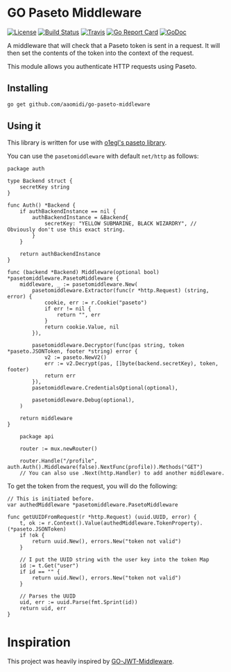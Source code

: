 # GO Paseto Middleware
[![License](http://img.shields.io/:license-mit-blue.svg)](LICENSE)
[![Build Status](http://img.shields.io/travis/o1egl/paseto.svg?style=flat-square)](https://travis-ci.org/aaomidi/go-paseto-middleware)
[![Travis](https://travis-ci.com/aaomidi/go-paseto-middleware.svg?branch=master&style=flat-square)](https://travis-ci.com/aaomidi/go-paseto-middleware)
[![Go Report Card](https://goreportcard.com/badge/github.com/aaomidi/go-paseto-middleware)](https://goreportcard.com/report/github.com/aaomidi/go-paseto-middleware)
[![GoDoc](https://godoc.org/github.com/aaomidi/go-paseto-middleware?status.svg)](https://godoc.org/github.com/aaomidi/go-pasteo-middleware)


A middleware that will check that a Paseto token is sent in a request. It will then set the contents of the token into the context of the request.

This module allows you authenticate HTTP requests using Paseto.

## Installing

````bash
go get github.com/aaomidi/go-paseto-middleware
````

## Using it

This library is written for use with [o1egl's paseto library](https://github.com/o1egl/paseto).

You can use the `pasetomiddleware` with default `net/http` as follows:

````golang
package auth

type Backend struct {
	secretKey string
}

func Auth() *Backend {
	if authBackendInstance == nil {
		authBackendInstance = &Backend{
			secretKey: "YELLOW SUBMARINE, BLACK WIZARDRY", // Obviously don't use this exact string.
		}
	}

	return authBackendInstance
}

func (backend *Backend) Middleware(optional bool) *pasetomiddleware.PasetoMiddleware {
	middleware, _ := pasetomiddleware.New(
		pasetomiddleware.Extractor(func(r *http.Request) (string, error) {
			cookie, err := r.Cookie("paseto")
			if err != nil {
				return "", err
			}
			return cookie.Value, nil
		}),

		pasetomiddleware.Decryptor(func(pas string, token *paseto.JSONToken, footer *string) error {
			v2 := paseto.NewV2()
			err := v2.Decrypt(pas, []byte(backend.secretKey), token, footer)
			return err
		}),
		pasetomiddleware.CredentialsOptional(optional),

		pasetomiddleware.Debug(optional),
	)

	return middleware
}
````

````golang
    package api

    router := mux.newRouter()

    router.Handle("/profile", auth.Auth().Middleware(false).NextFunc(profile)).Methods("GET")
    // You can also use .Next(http.Handler) to add another middleware.
````

To get the token from the request, you will do the following:


````golang
// This is initiated before.
var authedMiddleware *pasetomiddleware.PasetoMiddleware

func getUUIDFromRequest(r *http.Request) (uuid.UUID, error) {
	t, ok := r.Context().Value(authedMiddleware.TokenProperty).(*paseto.JSONToken)
	if !ok {
		return uuid.New(), errors.New("token not valid")
	}

    // I put the UUID string with the user key into the token Map
	id := t.Get("user")
	if id == "" {
		return uuid.New(), errors.New("token not valid")
	}

    // Parses the UUID
	uid, err := uuid.Parse(fmt.Sprint(id))
	return uid, err
}
````

# Inspiration

This project was heavily inspired by [GO-JWT-Middleware](https://github.com/auth0/go-jwt-middleware).
